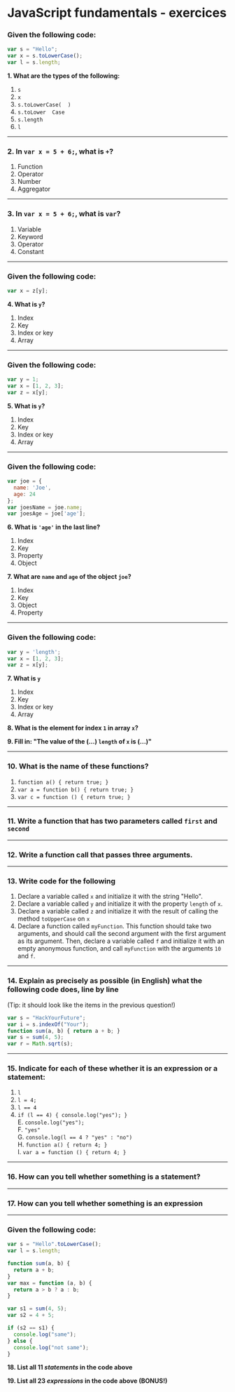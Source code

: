 # JavaScript fundamentals - exercices

### Given the following code:

```js
var s = "Hello";
var x = s.toLowerCase();
var l = s.length;
```

**1. What are the types of the following:**

1. `s`  
2. `x`  
3. `s.toLowerCase(  )`  
4. `s.toLower  Case`  
5. `s.length`  
6. `l`  

----

### 2. In `var x = 5 + 6;`, what is `+`?

1. Function  
2. Operator  
3. Number  
4. Aggregator  

----

### 3. In `var x = 5 + 6;`, what is `var`?

1. Variable  
2. Keyword  
3. Operator  
4. Constant  

----

### Given the following code:

```js
var x = z[y];
```

**4. What is `y`?**

1. Index  
2. Key  
3. Index or key  
4. Array  

----

### Given the following code:

```js
var y = 1;
var x = [1, 2, 3];
var z = x[y];
```

**5. What is `y`?**

1. Index  
2. Key  
3. Index or key  
4. Array  

----

### Given the following code:

```js
var joe = {
  name: 'Joe',
  age: 24
};
var joesName = joe.name;
var joesAge = joe['age'];
```

**6. What is `'age'` in the last line?**

1. Index
2. Key
3. Property
4. Object

**7. What are `name` and `age` of the object `joe`?**

1. Index
2. Key
3. Object
4. Property

----

### Given the following code:

```js
var y = 'length';
var x = [1, 2, 3];
var z = x[y];
```

**7. What is `y`**

1. Index  
2. Key  
3. Index or key  
4. Array  

**8. What is the element for index `1` in array `x`?**

**9. Fill in: "The value of the (...) `length` of `x` is (...)"**

----

### 10. What is the name of these functions?

1. `function a() { return true; }`  
2. `var a = function b() { return true; }`  
3. `var c = function () { return true; }`  

----

### 11. Write a function that has two parameters called `first` and `second`

----

### 12. Write a function call that passes three arguments.

----

### 13. Write code for the following

1. Declare a variable called `x` and initialize it with the string "Hello".  
2. Declare a variable called `y` and initialize it with the property `length` of `x`.  
3. Declare a variable called `z` and initialize it with the result of calling the method `toUpperCase` on `x`  
4. Declare a function called `myFunction`. This function should take two arguments, and should call the second argument with the first argument as its argument. Then, declare a variable called `f` and initialize it with an empty anonymous function, and call `myFunction` with the arguments `10` and `f`.  

----

### 14. Explain as precisely as possible (in English) what the following code does, line by line

(Tip: it should look like the items in the previous question!)

```js
var s = "HackYourFuture";
var i = s.indexOf("Your");
function sum(a, b) { return a + b; }
var s = sum(4, 5);
var r = Math.sqrt(s);
```

----

### 15. Indicate for each of these whether it is an expression or a statement:

1. `l`  
2. `l = 4;`  
3. `l == 4`  
4. `if (l == 4) { console.log("yes"); }`  
E. `console.log("yes");`  
F. `"yes"`  
G. `console.log(l == 4 ? "yes" : "no")`  
H. `function a() { return 4; }`  
I. `var a = function () { return 4; }`  

----

### 16. How can you tell whether something is a statement?

----

### 17. How can you tell whether something is an expression

----

### Given the following code:

```js
var s = "Hello".toLowerCase();
var l = s.length;

function sum(a, b) {
  return a + b;
}
var max = function (a, b) {
  return a > b ? a : b;
}

var s1 = sum(4, 5);
var s2 = 4 + 5;

if (s2 == s1) {
  console.log("same");
} else {
  console.log("not same");
}
```

**18. List all 11 *statements* in the code above**

**19. List all 23 *expressions* in the code above (BONUS!)**
